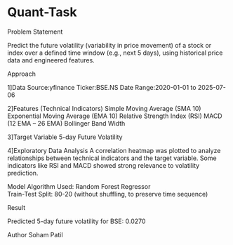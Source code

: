 # Quant-Task

Problem Statement

Predict the future volatility (variability in price movement) of a stock or index over a defined 
time window (e.g., next 5 days), using historical price data and engineered features. 

Approach

1]Data Source:yfinance
Ticker:BSE.NS
Date Range:2020-01-01 to 2025-07-06

2]Features (Technical Indicators)
Simple Moving Average (SMA 10)
Exponential Moving Average (EMA 10)
Relative Strength Index (RSI)
MACD (12 EMA – 26 EMA)
Bollinger Band Width

3]Target Variable
5-day Future Volatility

4]Exploratory Data Analysis
A correlation heatmap was plotted to analyze relationships between technical indicators and the target variable.
Some indicators like RSI and MACD showed strong relevance to volatility prediction.

Model
Algorithm Used: Random Forest Regressor  
Train-Test Split: 80-20 (without shuffling, to preserve time sequence)

Result

Predicted 5-day future volatility for BSE: 0.0270

Author
Soham Patil


